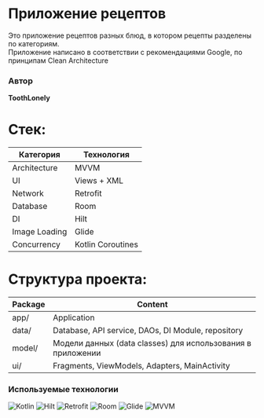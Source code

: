 # Приложение рецептов

Это приложение рецептов разных блюд, в котором рецепты разделены по категориям.  
Приложение написано в соответствии с рекомендациями Google, по принципам Clean Architecture

### Автор

**ToothLonely**

# Стек:

| Категория     | Технология        |
|---------------|-------------------|
| Architecture  | MVVM              |
| UI            | Views + XML       |
| Network       | Retrofit          |
| Database      | Room              |
| DI            | Hilt              |
| Image Loading | Glide             |
| Concurrency   | Kotlin Coroutines |

# Структура проекта:

| Package | Content                                                     |
|---------|-------------------------------------------------------------|
| app/    | Application                                                 | 
| data/   | Database, API service, DAOs, DI Module, repository          | 
| model/  | Модели данных (data classes) для использования в приложении | 
| ui/     | Fragments, ViewModels, Adapters, MainActivity               |

### Используемые технологии

![Kotlin](https://img.shields.io/badge/Kotlin-1.9-blue)
![Hilt](https://img.shields.io/badge/DI-Hilt-orange)
![Retrofit](https://img.shields.io/badge/Network-Retrofit-green)
![Room](https://img.shields.io/badge/DB-Room-red)
![Glide](https://img.shields.io/badge/Images-Glide-yellow)
![MVVM](https://img.shields.io/badge/Architecture-MVVM-purple)